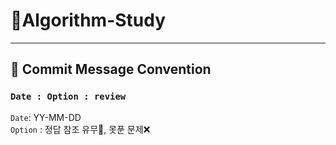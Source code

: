 # 📌Algorithm-Study
***
## 🔎 Commit Message Convention
### `Date : Option : review`
`Date`: YY-MM-DD\
`Option` : 정답 참조 유무🔎, 못푼 문제❌


